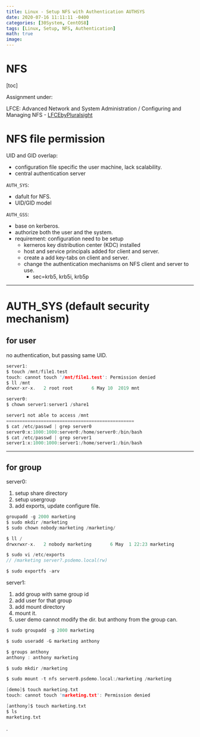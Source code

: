 ```yaml
---
title: Linux - Setup NFS with Authentication AUTHSYS
date: 2020-07-16 11:11:11 -0400
categories: [30System, CentOS8]
tags: [Linux, Setup, NFS, Authentication]
math: true
image:
---
```



# NFS

[toc]

Assignment under:

LFCE: Advanced Network and System Administration / Configuring and Managing NFS - [LFCEbyPluralsight](https://app.pluralsight.com/library/courses/advanced-network-system-administration-lfce/table-of-contents)


# NFS file permission

UID and GID overlap:
- configuration file specific the user machine, lack scalability.
- central authentication server

`AUTH_SYS`:
- dafult for NFS.
- UID/GID model

`AUTH_GSS`:
- base on kerberos.
- authorize both the user and the system.
- requirement: configuration need to be setup
  - kerneros key distribution center (KDC) installed
  - host and service principals added for client and server.
  - create a add key-tabs on client and server.
  - change the authentication mechanisms on NFS client and server to use.
    - sec=krb5, krb5i, krb5p

---

# AUTH_SYS (default security mechanism)

## for user

no authentication, but passing same UID.

```c
server1:
$ touch /mnt/file1.test
touch: cannot touch '/mnt/file1.test': Permission denied
$ ll /mnt
drwxr-xr-x.   2 root root       6 May 10  2019 mnt

server0:
$ chown server1:server1 /share1

server1 not able to access /mnt
================================================
$ cat /etc/passwd | grep server0
server0:x:1000:1000:server0:/home/server0:/bin/bash
$ cat /etc/passwd | grep server1
server1:x:1000:1000:server1:/home/server1:/bin/bash
```

---

## for group

server0:
1. setup share directory
2. setup usergroup
3. add exports, update configure file.

```c
groupadd -g 2000 marketing
$ sudo mkdir /marketing
$ sudo chown nobody:marketing /marketing/

$ ll /
drwxrwxr-x.   2 nobody marketing       6 May  1 22:23 marketing

$ sudo vi /etc/exports
// /marketing server?.psdemo.local(rw)

$ sudo exportfs -arv
```


server1:

1. add group with same group id
2. add user for that group
3. add mount directory
4. mount it.
5. user demo cannot modify the dir. but anthony from the group can.

```c
$ sudo groupadd -g 2000 marketing

$ sudo useradd -G marketing anthony

$ groups anthony
anthony : anthony marketing

$ sudo mkdir /marketing

$ sudo mount -t nfs server0.psdemo.local:/marketing /marketing

[demo]$ touch marketing.txt
touch: cannot touch 'marketing.txt': Permission denied

[anthony]$ touch marketing.txt
$ ls
marketing.txt

```















.
